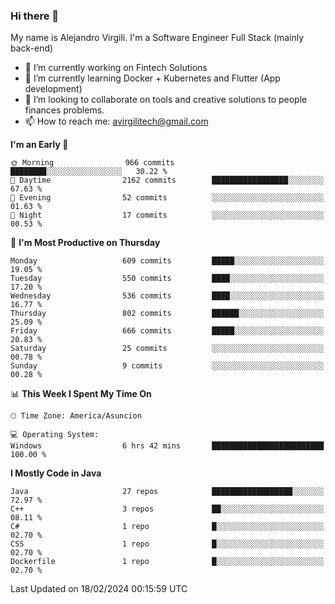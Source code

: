 ### Hi there 👋

My name is Alejandro Virgili. I'm a Software Engineer Full Stack (mainly back-end)


- 🔭 I’m currently working on Fintech Solutions
- 🌱 I’m currently learning Docker + Kubernetes and Flutter (App development)
- 👯 I’m looking to collaborate on tools and creative solutions to people finances problems.
- 📫 How to reach me: avirgilitech@gmail.com
  
<!--START_SECTION:waka-->
**I'm an Early 🐤** 

```text
🌞 Morning                966 commits         ████████░░░░░░░░░░░░░░░░░   30.22 % 
🌆 Daytime                2162 commits        █████████████████░░░░░░░░   67.63 % 
🌃 Evening                52 commits          ░░░░░░░░░░░░░░░░░░░░░░░░░   01.63 % 
🌙 Night                  17 commits          ░░░░░░░░░░░░░░░░░░░░░░░░░   00.53 % 
```
📅 **I'm Most Productive on Thursday** 

```text
Monday                   609 commits         █████░░░░░░░░░░░░░░░░░░░░   19.05 % 
Tuesday                  550 commits         ████░░░░░░░░░░░░░░░░░░░░░   17.20 % 
Wednesday                536 commits         ████░░░░░░░░░░░░░░░░░░░░░   16.77 % 
Thursday                 802 commits         ██████░░░░░░░░░░░░░░░░░░░   25.09 % 
Friday                   666 commits         █████░░░░░░░░░░░░░░░░░░░░   20.83 % 
Saturday                 25 commits          ░░░░░░░░░░░░░░░░░░░░░░░░░   00.78 % 
Sunday                   9 commits           ░░░░░░░░░░░░░░░░░░░░░░░░░   00.28 % 
```


📊 **This Week I Spent My Time On** 

```text
🕑︎ Time Zone: America/Asuncion

💻 Operating System: 
Windows                  6 hrs 42 mins       █████████████████████████   100.00 % 
```

**I Mostly Code in Java** 

```text
Java                     27 repos            ██████████████████░░░░░░░   72.97 % 
C++                      3 repos             ██░░░░░░░░░░░░░░░░░░░░░░░   08.11 % 
C#                       1 repo              █░░░░░░░░░░░░░░░░░░░░░░░░   02.70 % 
CSS                      1 repo              █░░░░░░░░░░░░░░░░░░░░░░░░   02.70 % 
Dockerfile               1 repo              █░░░░░░░░░░░░░░░░░░░░░░░░   02.70 % 
```




 Last Updated on 18/02/2024 00:15:59 UTC
<!--END_SECTION:waka-->
